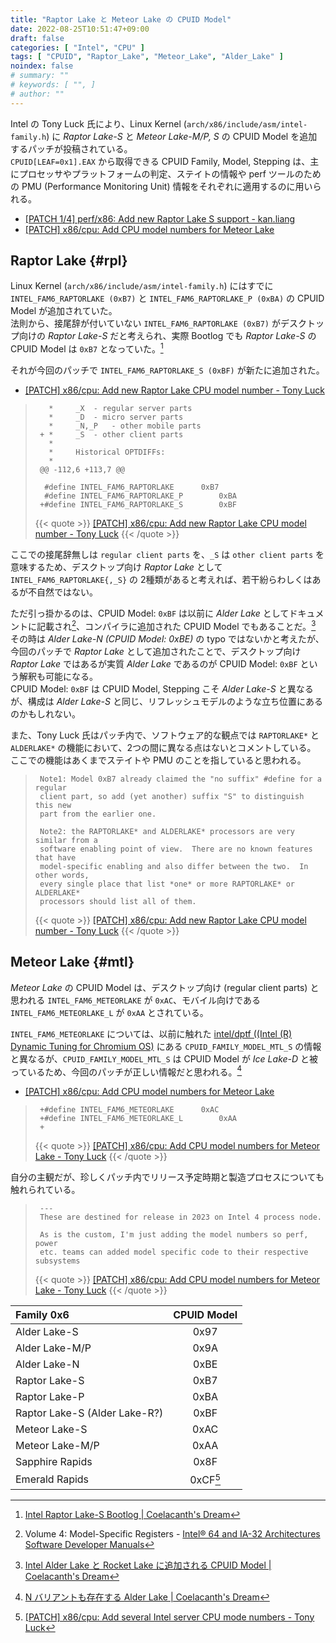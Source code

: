 ```yaml
---
title: "Raptor Lake と Meteor Lake の CPUID Model"
date: 2022-08-25T10:51:47+09:00
draft: false
categories: [ "Intel", "CPU" ]
tags: [ "CPUID", "Raptor_Lake", "Meteor_Lake", "Alder_Lake" ]
noindex: false
# summary: ""
# keywords: [ "", ]
# author: ""
---
```


Intel の Tony Luck 氏により、Linux Kernel (`arch/x86/include/asm/intel-family.h`) に *Raptor Lake-S* と *Meteor Lake-M/P, S* の CPUID Model を追加するパッチが投稿されている。  
`CPUID[LEAF=0x1].EAX` から取得できる CPUID Family, Model, Stepping は、主にプロセッサやプラットフォームの判定、ステイトの情報や perf ツールのための PMU (Performance Monitoring Unit) 情報をそれぞれに適用するのに用いられる。  

 * [[PATCH 1/4] perf/x86: Add new Raptor Lake S support - kan.liang](https://lore.kernel.org/all/20220823210129.979394-1-kan.liang@linux.intel.com/)
 * [[PATCH] x86/cpu: Add CPU model numbers for Meteor Lake](https://lore.kernel.org/all/20220824175718.232384-1-tony.luck@intel.com/T/#u)

## Raptor Lake {#rpl}
Linux Kernel (`arch/x86/include/asm/intel-family.h`) にはすでに `INTEL_FAM6_RAPTORLAKE (0xB7)` と `INTEL_FAM6_RAPTORLAKE_P (0xBA)` の CPUID Model が追加されていた。  
法則から、接尾辞が付いていない `INTEL_FAM6_RAPTORLAKE (0xB7)` がデスクトップ向けの *Raptor Lake-S* だと考えられ、実際 Bootlog でも *Raptor Lake-S* の CPUID Model は `0xB7` となっていた。[^rpl-bootlog]  

[^rpl-bootlog]: [Intel Raptor Lake-S Bootlog | Coelacanth's Dream](/posts/2022/01/07/intel-rpl_s-bootlog/)

それが今回のパッチで `INTEL_FAM6_RAPTORLAKE_S (0xBF)` が新たに追加された。  

 * [[PATCH] x86/cpu: Add new Raptor Lake CPU model number - Tony Luck](https://lore.kernel.org/all/20220823174819.223941-1-tony.luck@intel.com/)

 > 		  *		_X	- regular server parts
 > 		  *		_D	- micro server parts
 > 		  *		_N,_P	- other mobile parts
 > 		+ *		_S	- other client parts
 > 		  *
 > 		  *		Historical OPTDIFFs:
 > 		  *
 > 		@@ -112,6 +113,7 @@
 > 		 
 > 		 #define INTEL_FAM6_RAPTORLAKE		0xB7
 > 		 #define INTEL_FAM6_RAPTORLAKE_P		0xBA
 > 		+#define INTEL_FAM6_RAPTORLAKE_S		0xBF
 >
 > {{< quote >}} [[PATCH] x86/cpu: Add new Raptor Lake CPU model number - Tony Luck](https://lore.kernel.org/all/20220823174819.223941-1-tony.luck@intel.com/) {{< /quote >}}

ここでの接尾辞無しは `regular client parts` を、`_S` は `other client parts` を意味するため、デスクトップ向け *Raptor Lake* として `INTEL_FAM6_RAPTORLAKE{,_S}` の 2種類があると考えれば、若干紛らわしくはあるが不自然ではない。  

ただ引っ掛かるのは、CPUID Model: `0xBF` は以前に *Alder Lake* としてドキュメントに記載され[^doc]、コンパイラに追加された CPUID Model でもあることだ。[^adl]  
その時は *Alder Lake-N (CPUID Model: 0xBE)* の typo ではないかと考えたが、今回のパッチで *Raptor Lake* として追加されたことで、デスクトップ向け *Raptor Lake* ではあるが実質 *Alder Lake* であるのが CPUID Model: `0xBF` という解釈も可能になる。  
CPUID Model: `0xBF` は CPUID Model, Stepping こそ *Alder Lake-S* と異なるが、構成は *Alder Lake-S* と同じ、リフレッシュモデルのような立ち位置にあるのかもしれない。  

[^doc]: Volume 4: Model-Specific Registers - [Intel® 64 and IA-32 Architectures Software Developer Manuals](https://www.intel.com/content/www/us/en/developer/articles/technical/intel-sdm.html)
[^adl]: [Intel Alder Lake と Rocket Lake に追加される CPUID Model | Coelacanth's Dream](/posts/2022/01/07/intel-adl-rkl-new-model/)

また、Tony Luck 氏はパッチ内で、ソフトウェア的な観点では `RAPTORLAKE*` と `ALDERLAKE*` の機能において、2つの間に異なる点はないとコメントしている。  
ここでの機能はあくまでステイトや PMU のことを指していると思われる。  

 > 		Note1: Model 0xB7 already claimed the "no suffix" #define for a regular
 > 		client part, so add (yet another) suffix "S" to distinguish this new
 > 		part from the earlier one.
 > 		
 > 		Note2: the RAPTORLAKE* and ALDERLAKE* processors are very similar from a
 > 		software enabling point of view.  There are no known features that have
 > 		model-specific enabling and also differ between the two.  In other words,
 > 		every single place that list *one* or more RAPTORLAKE* or ALDERLAKE*
 > 		processors should list all of them.
 >
 > {{< quote >}} [[PATCH] x86/cpu: Add new Raptor Lake CPU model number - Tony Luck](https://lore.kernel.org/all/20220823174819.223941-1-tony.luck@intel.com/) {{< /quote >}}

## Meteor Lake {#mtl}
*Meteor Lake* の CPUID Model は、デスクトップ向け (regular client parts) と思われる `INTEL_FAM6_METEORLAKE` が `0xAC`、モバイル向けである `INTEL_FAM6_METEORLAKE_L` が `0xAA` とされている。  

`INTEL_FAM6_METEORLAKE` については、以前に触れた [intel/dptf ((Intel (R) Dynamic Tuning for Chromium OS)](https://github.com/intel/dptf) にある `CPUID_FAMILY_MODEL_MTL_S` の情報と異なるが、`CPUID_FAMILY_MODEL_MTL_S` は CPUID Model が *Ice Lake-D* と被っているため、今回のパッチが正しい情報だと思われる。[^dptf]  

[^dptf]: [N バリアントも存在する Alder Lake | Coelacanth's Dream](/posts/2021/11/16/coreboot-intel-adl_n/)

 * [[PATCH] x86/cpu: Add CPU model numbers for Meteor Lake](https://lore.kernel.org/all/20220824175718.232384-1-tony.luck@intel.com/T/#u)

 > 		+#define INTEL_FAM6_METEORLAKE		0xAC
 > 		+#define INTEL_FAM6_METEORLAKE_L		0xAA
 > 		+
 >
 > {{< quote >}} [[PATCH] x86/cpu: Add CPU model numbers for Meteor Lake - Tony Luck](https://lore.kernel.org/all/20220824175718.232384-1-tony.luck@intel.com/) {{< /quote >}}

自分の主観だが、珍しくパッチ内でリリース予定時期と製造プロセスについても触れられている。  

 > 		---
 > 		These are destined for release in 2023 on Intel 4 process node.
 > 		
 > 		As is the custom, I'm just adding the model numbers so perf, power
 > 		etc. teams can added model specific code to their respective subsystems
 >
 > {{< quote >}} [[PATCH] x86/cpu: Add CPU model numbers for Meteor Lake - Tony Luck](https://lore.kernel.org/all/20220824175718.232384-1-tony.luck@intel.com/) {{< /quote >}}

| Family 0x6 | CPUID Model |
| :--        | :--:        |
| Alder Lake-S | 0x97      |
| Alder Lake-M/P | 0x9A    |
| Alder Lake-N   | 0xBE    |
| Raptor Lake-S  | 0xB7    |
| Raptor Lake-P  | 0xBA    |
| Raptor Lake-S (Alder Lake-R?) | 0xBF |
| Meteor Lake-S  | 0xAC |
| Meteor Lake-M/P | 0xAA |
| Sapphire Rapids | 0x8F |
| Emerald Rapids  | 0xCF[^lkml] |

[^lkml]: [[PATCH] x86/cpu: Add several Intel server CPU mode numbers - Tony Luck](https://lore.kernel.org/lkml/20221103203310.5058-1-tony.luck@intel.com/)
